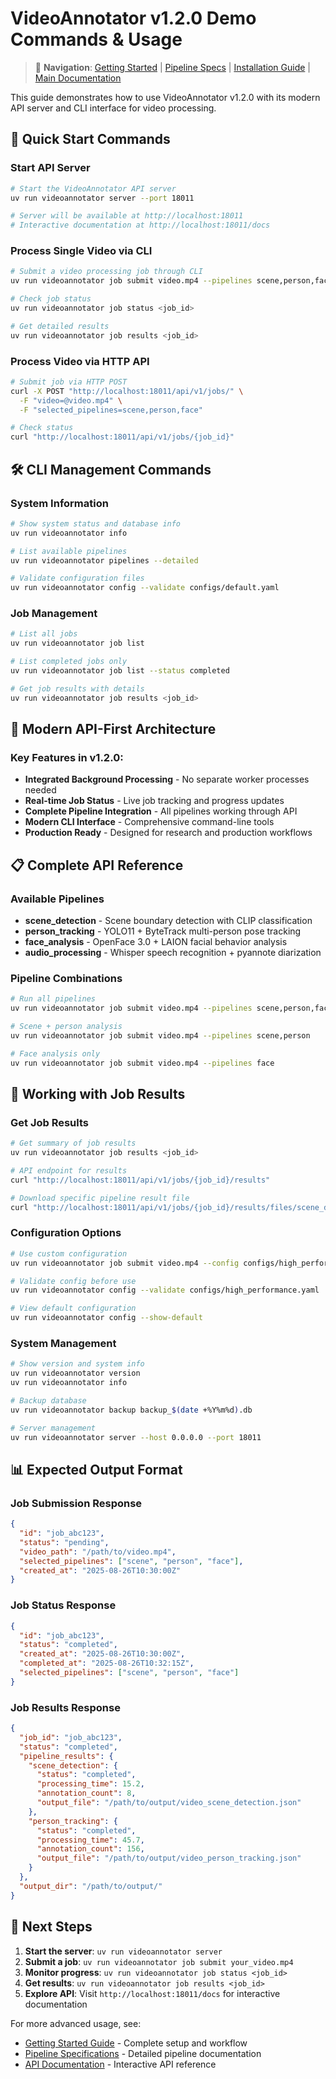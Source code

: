 # VideoAnnotator v1.2.0 Demo Commands & Usage

> 📖 **Navigation**: [Getting Started](GETTING_STARTED.md) | [Pipeline Specs](pipeline_specs.md) | [Installation Guide](../installation/INSTALLATION.md) | [Main Documentation](../README.md)

This guide demonstrates how to use VideoAnnotator v1.2.0 with its modern API server and CLI interface for video processing.

## 🚀 Quick Start Commands

### Start API Server

```bash
# Start the VideoAnnotator API server
uv run videoannotator server --port 18011

# Server will be available at http://localhost:18011
# Interactive documentation at http://localhost:18011/docs
```

### Process Single Video via CLI

```bash
# Submit a video processing job through CLI
uv run videoannotator job submit video.mp4 --pipelines scene,person,face

# Check job status
uv run videoannotator job status <job_id>

# Get detailed results
uv run videoannotator job results <job_id>
```

### Process Video via HTTP API

```bash
# Submit job via HTTP POST
curl -X POST "http://localhost:18011/api/v1/jobs/" \
  -F "video=@video.mp4" \
  -F "selected_pipelines=scene,person,face"

# Check status
curl "http://localhost:18011/api/v1/jobs/{job_id}"
```

## 🛠️ CLI Management Commands

### System Information

```bash
# Show system status and database info
uv run videoannotator info

# List available pipelines
uv run videoannotator pipelines --detailed

# Validate configuration files
uv run videoannotator config --validate configs/default.yaml
```

### Job Management

```bash
# List all jobs
uv run videoannotator job list

# List completed jobs only
uv run videoannotator job list --status completed

# Get job results with details
uv run videoannotator job results <job_id>
```

## 🚀 Modern API-First Architecture

### Key Features in v1.2.0:

- **Integrated Background Processing** - No separate worker processes needed
- **Real-time Job Status** - Live job tracking and progress updates
- **Complete Pipeline Integration** - All pipelines working through API
- **Modern CLI Interface** - Comprehensive command-line tools
- **Production Ready** - Designed for research and production workflows

## 📋 Complete API Reference

### Available Pipelines

- **scene_detection** - Scene boundary detection with CLIP classification
- **person_tracking** - YOLO11 + ByteTrack multi-person pose tracking
- **face_analysis** - OpenFace 3.0 + LAION facial behavior analysis
- **audio_processing** - Whisper speech recognition + pyannote diarization

### Pipeline Combinations

```bash
# Run all pipelines
uv run videoannotator job submit video.mp4 --pipelines scene,person,face,audio

# Scene + person analysis
uv run videoannotator job submit video.mp4 --pipelines scene,person

# Face analysis only
uv run videoannotator job submit video.mp4 --pipelines face
```

## 🔄 Working with Job Results

### Get Job Results

```bash
# Get summary of job results
uv run videoannotator job results <job_id>

# API endpoint for results
curl "http://localhost:18011/api/v1/jobs/{job_id}/results"

# Download specific pipeline result file
curl "http://localhost:18011/api/v1/jobs/{job_id}/results/files/scene_detection" -O
```

### Configuration Options

```bash
# Use custom configuration
uv run videoannotator job submit video.mp4 --config configs/high_performance.yaml

# Validate config before use
uv run videoannotator config --validate configs/high_performance.yaml

# View default configuration
uv run videoannotator config --show-default
```

### System Management

```bash
# Show version and system info
uv run videoannotator version
uv run videoannotator info

# Backup database
uv run videoannotator backup backup_$(date +%Y%m%d).db

# Server management
uv run videoannotator server --host 0.0.0.0 --port 18011
```

## 📊 Expected Output Format

### Job Submission Response

```json
{
  "id": "job_abc123",
  "status": "pending",
  "video_path": "/path/to/video.mp4",
  "selected_pipelines": ["scene", "person", "face"],
  "created_at": "2025-08-26T10:30:00Z"
}
```

### Job Status Response

```json
{
  "id": "job_abc123",
  "status": "completed",
  "created_at": "2025-08-26T10:30:00Z",
  "completed_at": "2025-08-26T10:32:15Z",
  "selected_pipelines": ["scene", "person", "face"]
}
```

### Job Results Response

```json
{
  "job_id": "job_abc123",
  "status": "completed",
  "pipeline_results": {
    "scene_detection": {
      "status": "completed",
      "processing_time": 15.2,
      "annotation_count": 8,
      "output_file": "/path/to/output/video_scene_detection.json"
    },
    "person_tracking": {
      "status": "completed",
      "processing_time": 45.7,
      "annotation_count": 156,
      "output_file": "/path/to/output/video_person_tracking.json"
    }
  },
  "output_dir": "/path/to/output/"
}
```

## 🎯 Next Steps

1. **Start the server**: `uv run videoannotator server`
2. **Submit a job**: `uv run videoannotator job submit your_video.mp4`
3. **Monitor progress**: `uv run videoannotator job status <job_id>`
4. **Get results**: `uv run videoannotator job results <job_id>`
5. **Explore API**: Visit `http://localhost:18011/docs` for interactive documentation

For more advanced usage, see:

- [Getting Started Guide](GETTING_STARTED.md) - Complete setup and workflow
- [Pipeline Specifications](pipeline_specs.md) - Detailed pipeline documentation
- [API Documentation](http://localhost:18011/docs) - Interactive API reference
